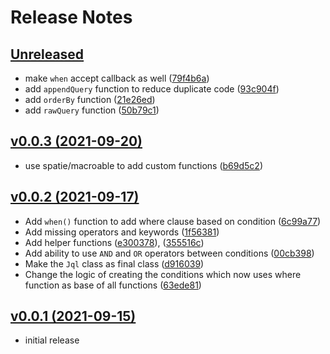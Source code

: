 # Release Notes

## [Unreleased](https://github.com/devmoath/jql-builder/compare/v0.0.3...master)

- make `when` accept callback as well ([79f4b6a](https://github.com/DevMoath/jql-builder/commit/79f4b6ad1ea5a711656aa5a377a124fdd1a558d0))
- add `appendQuery` function to reduce duplicate code ([93c904f](https://github.com/DevMoath/jql-builder/commit/93c904f867b5533b8765625fc740fcc56f0b4ff3))
- add `orderBy` function ([21e26ed](https://github.com/DevMoath/jql-builder/commit/21e26ed760d930310d8625034287677351ee8c04))
- add `rawQuery` function ([50b79c1](https://github.com/DevMoath/jql-builder/commit/50b79c1b2b13b02e08ff5890f4c6f1fc890a27b0))

## [v0.0.3 (2021-09-20)](https://github.com/DevMoath/jql-builder/releases/tag/v0.0.3)

- use spatie/macroable to add custom functions ([b69d5c2](https://github.com/DevMoath/jql-builder/commit/f7479607c5b3356e9dfb294154b2fb9c5b1dd35c))

## [v0.0.2 (2021-09-17)](https://github.com/DevMoath/jql-builder/releases/tag/v0.0.2)

- Add `when()` function to add where clause based on condition ([6c99a77](https://github.com/DevMoath/jql-builder/commit/c62c8411180bf59bd44c66600675115224737a64))
- Add missing operators and keywords ([1f56381](https://github.com/DevMoath/jql-builder/commit/2c95b62f5b014a3ab781832c067544a1bea61e9d))
- Add helper functions ([e300378](https://github.com/DevMoath/jql-builder/commit/ac6fa4e07277081e3ae6b2cafde2517943974708)), ([355516c](https://github.com/DevMoath/jql-builder/commit/63ede81d6c50e5d94617c90cb287e1756721ee2a))
- Add ability to use `AND` and `OR` operators between conditions ([00cb398](https://github.com/DevMoath/jql-builder/commit/8d47ae6ab070347b57dcef7504cd593114085c4b))
- Make the `Jql` class as final class ([d916039](https://github.com/DevMoath/jql-builder/commit/e9ecf663af5835a17286dd61d5bf67d45d680879))
- Change the logic of creating the conditions which now uses where function as base of all functions ([63ede81](https://github.com/DevMoath/jql-builder/commit/d9160392006aa8d7e03ce1f297d1a1eec37f87f3))

## [v0.0.1 (2021-09-15)](https://github.com/DevMoath/jql-builder/releases/tag/v0.0.1)

- initial release
